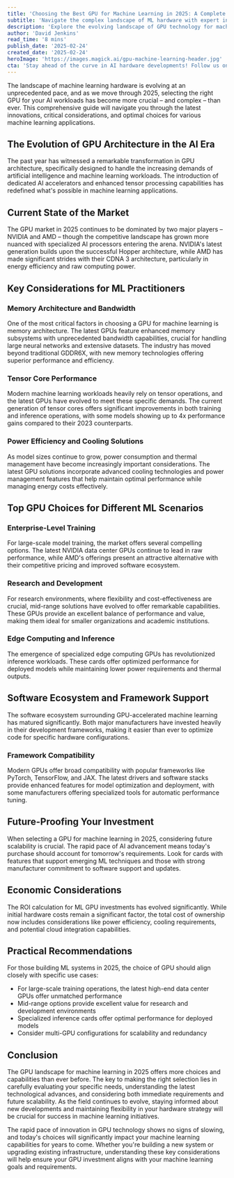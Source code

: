 ```yaml
---
title: 'Choosing the Best GPU for Machine Learning in 2025: A Complete Guide'
subtitle: 'Navigate the complex landscape of ML hardware with expert insights on the latest GPU innovations'
description: 'Explore the evolving landscape of GPU technology for machine learning in 2025 with this comprehensive guide. From memory architecture to tensor core performance, learn how to choose the perfect GPU for your AI workloads while future-proofing your investment.'
author: 'David Jenkins'
read_time: '8 mins'
publish_date: '2025-02-24'
created_date: '2025-02-24'
heroImage: 'https://images.magick.ai/gpu-machine-learning-header.jpg'
cta: 'Stay ahead of the curve in AI hardware developments! Follow us on LinkedIn for regular updates on GPU technology, machine learning breakthroughs, and expert insights that will power your ML initiatives.'
---
```


The landscape of machine learning hardware is evolving at an unprecedented pace, and as we move through 2025, selecting the right GPU for your AI workloads has become more crucial – and complex – than ever. This comprehensive guide will navigate you through the latest innovations, critical considerations, and optimal choices for various machine learning applications.

## The Evolution of GPU Architecture in the AI Era

The past year has witnessed a remarkable transformation in GPU architecture, specifically designed to handle the increasing demands of artificial intelligence and machine learning workloads. The introduction of dedicated AI accelerators and enhanced tensor processing capabilities has redefined what's possible in machine learning applications.

## Current State of the Market

The GPU market in 2025 continues to be dominated by two major players – NVIDIA and AMD – though the competitive landscape has grown more nuanced with specialized AI processors entering the arena. NVIDIA's latest generation builds upon the successful Hopper architecture, while AMD has made significant strides with their CDNA 3 architecture, particularly in energy efficiency and raw computing power.

## Key Considerations for ML Practitioners

### Memory Architecture and Bandwidth

One of the most critical factors in choosing a GPU for machine learning is memory architecture. The latest GPUs feature enhanced memory subsystems with unprecedented bandwidth capabilities, crucial for handling large neural networks and extensive datasets. The industry has moved beyond traditional GDDR6X, with new memory technologies offering superior performance and efficiency.

### Tensor Core Performance

Modern machine learning workloads heavily rely on tensor operations, and the latest GPUs have evolved to meet these specific demands. The current generation of tensor cores offers significant improvements in both training and inference operations, with some models showing up to 4x performance gains compared to their 2023 counterparts.

### Power Efficiency and Cooling Solutions

As model sizes continue to grow, power consumption and thermal management have become increasingly important considerations. The latest GPU solutions incorporate advanced cooling technologies and power management features that help maintain optimal performance while managing energy costs effectively.

## Top GPU Choices for Different ML Scenarios

### Enterprise-Level Training

For large-scale model training, the market offers several compelling options. The latest NVIDIA data center GPUs continue to lead in raw performance, while AMD's offerings present an attractive alternative with their competitive pricing and improved software ecosystem.

### Research and Development

For research environments, where flexibility and cost-effectiveness are crucial, mid-range solutions have evolved to offer remarkable capabilities. These GPUs provide an excellent balance of performance and value, making them ideal for smaller organizations and academic institutions.

### Edge Computing and Inference

The emergence of specialized edge computing GPUs has revolutionized inference workloads. These cards offer optimized performance for deployed models while maintaining lower power requirements and thermal outputs.

## Software Ecosystem and Framework Support

The software ecosystem surrounding GPU-accelerated machine learning has matured significantly. Both major manufacturers have invested heavily in their development frameworks, making it easier than ever to optimize code for specific hardware configurations.

### Framework Compatibility

Modern GPUs offer broad compatibility with popular frameworks like PyTorch, TensorFlow, and JAX. The latest drivers and software stacks provide enhanced features for model optimization and deployment, with some manufacturers offering specialized tools for automatic performance tuning.

## Future-Proofing Your Investment

When selecting a GPU for machine learning in 2025, considering future scalability is crucial. The rapid pace of AI advancement means today's purchase should account for tomorrow's requirements. Look for cards with features that support emerging ML techniques and those with strong manufacturer commitment to software support and updates.

## Economic Considerations

The ROI calculation for ML GPU investments has evolved significantly. While initial hardware costs remain a significant factor, the total cost of ownership now includes considerations like power efficiency, cooling requirements, and potential cloud integration capabilities.

## Practical Recommendations

For those building ML systems in 2025, the choice of GPU should align closely with specific use cases:
- For large-scale training operations, the latest high-end data center GPUs offer unmatched performance
- Mid-range options provide excellent value for research and development environments
- Specialized inference cards offer optimal performance for deployed models
- Consider multi-GPU configurations for scalability and redundancy

## Conclusion

The GPU landscape for machine learning in 2025 offers more choices and capabilities than ever before. The key to making the right selection lies in carefully evaluating your specific needs, understanding the latest technological advances, and considering both immediate requirements and future scalability. As the field continues to evolve, staying informed about new developments and maintaining flexibility in your hardware strategy will be crucial for success in machine learning initiatives.

The rapid pace of innovation in GPU technology shows no signs of slowing, and today's choices will significantly impact your machine learning capabilities for years to come. Whether you're building a new system or upgrading existing infrastructure, understanding these key considerations will help ensure your GPU investment aligns with your machine learning goals and requirements.